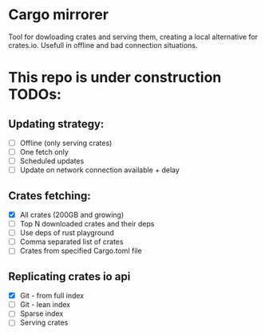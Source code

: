 # Cargo mirrorer

Tool for dowloading crates and serving them, creating a local alternative for crates.io. Usefull in offline and bad connection situations.

# This repo is under construction TODOs:

## Updating strategy:

- [ ] Offline (only serving crates)
- [ ] One fetch only
- [ ] Scheduled updates
- [ ] Update on network connection available + delay

## Crates fetching:

- [x] All crates (200GB and growing)
- [ ] Top N downloaded crates and their deps
- [ ] Use deps of rust playground
- [ ] Comma separated list of crates
- [ ] Crates from specified Cargo.toml file

## Replicating crates io api

- [x] Git - from full index
- [ ] Git - lean index
- [ ] Sparse index
- [ ] Serving crates

